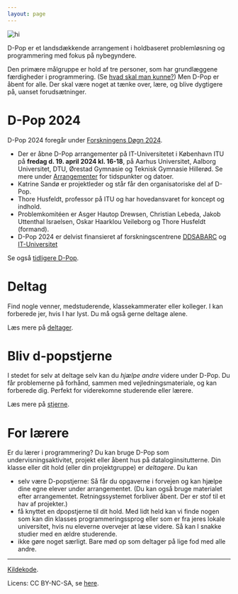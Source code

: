 ```yaml
---
layout: page
---
```


<img src="static/media/img/dpop-large.png" alt="hi" class="inline"/>

D-Pop er et landsdækkende arrangement i holdbaseret problemløsning og programmering med fokus på nybegyndere.


Den primære målgruppe er hold af tre personer, som har grundlæggene færdigheder i programmering.
(Se [hvad skal man kunne?](deltager/#hvad-skal-man-kunne))
Men D-Pop er åbent for alle.
Der skal være noget at tænke over, lære, og blive dygtigere på, uanset forudsætninger.

# D-Pop 2024
D-Pop 2024 foregår under [Forskningens Døgn 2024](https://forsk.dk).

<!-- %TODO: Insert new link * Årets _opgaver_ er tilgængelige på [dpop23.kattis.com](https://dpop23.kattis.com) fra fredag, d. 19. april 2024, kl. 8. Bestem selv hvornår, det tager 2 timer fra I vælger »start contest timer«. -->
* Der er åbne D-Pop arrangementer på IT-Universitetet i København ITU på **fredag d. 19. april 2024 kl. 16-18**, på Aarhus Universitet, Aalborg Universitet, DTU, Ørestad Gymnasie og Teknisk Gymnasie Hillerød. Se mere under [Arrangementer](/arrangementer/) for tidspunkter og datoer.
* Katrine Sandø er projektleder og står får den organisatoriske del af D-Pop.
* Thore Husfeldt, professor på ITU og har hovedansvaret for koncept og indhold.
* Problemkomitéen er Asger Hautop Drewsen, Christian Lebeda, Jakob Uttenthal Israelsen, Oskar Haarklou Veileborg og Thore Husfeldt (formand).
* D-Pop 2024 er delvist finansieret af forskningscentrene [DDSA](https://ddsa.dk/)[BARC](https://barc.ku.dk) og [IT-Universitet](https.//itu.dk)

Se også [tidligere D-Pop](tidligere).

# Deltag

Find nogle venner, medstuderende, klassekammerater eller kolleger.
I kan forberede jer, hvis I har lyst.
Du må også gerne deltage alene.

Læs mere på [deltager](/deltager/).

# Bliv d-popstjerne

I stedet for selv at deltage selv kan du _hjælpe andre_ videre under D-Pop.
Du får problemerne på forhånd, sammen med vejledningsmateriale, og kan forberede dig.
Perfekt for viderekomne studerende eller lærere.

Læs mere på [stjerne](/stjerne/).

# For lærere

Er du lærer i programmering?
Du kan bruge D-Pop som undervisningsaktivitet, projekt eller åbent hus på datalogiinsitutterne.
Din klasse eller dit hold (eller din projektgruppe) er _deltagere_.
Du kan 
* selv være D-popstjerne: Så får du opgaverne i forvejen og kan hjælpe dine egne elever under arrangementet. (Du kan også bruge materialet efter arrangementet. Retningssystemet forbliver åbent. Der er stof til et hav af projekter.)
* få knyttet en dpopstjerne til dit hold. Med lidt held kan vi finde nogen som kan din klasses programmeringssprog eller som er fra jeres lokale universitet, hvis nu eleverne overvejer at læse videre. Så kan I snakke studier med en ældre studerende. 
* ikke gøre noget særligt. Bare mød op som deltager på lige fod med alle andre.

---

<div class="small center">
<p><a href="https://github.com/d-pop/d-pop.github.io">Kildekode</a>.</p>
<p>Licens: CC BY-NC-SA, se <a href="/license">here</a>.</p>
</div>
